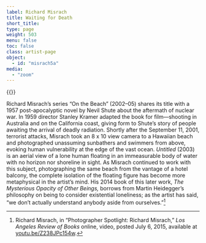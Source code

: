```yaml
---
label: Richard Misrach
title: Waiting for Death
short_title:
type: page
weight: 503
menu: false
toc: false
class: artist-page
object:
  - id: "misrach5a"
media:
  - "zoom"
---
```

{{<q-figure id="misrach5a">}}

Richard Misrach’s series “On the Beach” (2002–05) shares its title with a 1957 post-apocalyptic novel by Nevil Shute about the aftermath of nuclear war. In 1959 director Stanley Kramer adapted the book for film—shooting in Australia and on the California coast, giving form to Shute’s story of people awaiting the arrival of deadly radiation. Shortly after the September 11, 2001, terrorist attacks, Misrach took an 8 x 10 view camera to a Hawaiian beach and photographed unassuming sunbathers and swimmers from above, evoking human vulnerability at the edge of the vast ocean. *Untitled* (2003) is an aerial view of a lone human floating in an immeasurable body of water with no horizon nor shoreline in sight. As Misrach continued to work with this subject, photographing the same beach from the vantage of a hotel balcony, the complete isolation of the floating figure has become more metaphysical in the artist’s mind. His 2014 book of this later work, *The Mysterious Opacity of Other Beings,* borrows from Martin Heidegger’s philosophy on being to consider existential loneliness; as the artist has said, “we don’t actually understand anybody aside from ourselves.”[^1]

[^1]: Richard Misrach, in “Photographer Spotlight: Richard Misrach,” *Los Angeles Review of Books* online, video, posted July 6, 2015, available at [youtu.be/Z238JPc154w](https://youtu.be/Z238JPc154w).
